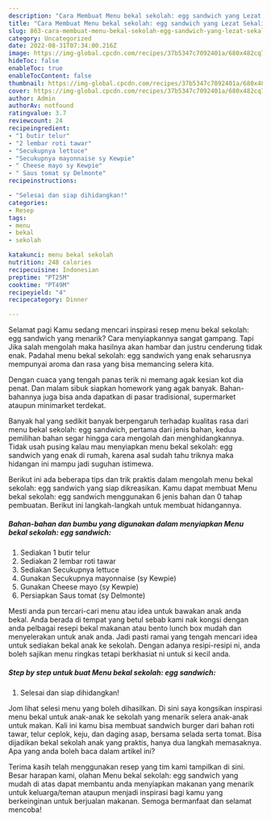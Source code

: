 ```yaml
---
description: "Cara Membuat Menu bekal sekolah: egg sandwich yang Lezat Sekali"
title: "Cara Membuat Menu bekal sekolah: egg sandwich yang Lezat Sekali"
slug: 863-cara-membuat-menu-bekal-sekolah-egg-sandwich-yang-lezat-sekali
category: Uncategorized
date: 2022-08-31T07:34:00.216Z
image: https://img-global.cpcdn.com/recipes/37b5347c7092401a/680x482cq70/menu-bekal-sekolah-egg-sandwich-foto-resep-utama.jpg
hideToc: false
enableToc: true
enableTocContent: false
thumbnail: https://img-global.cpcdn.com/recipes/37b5347c7092401a/680x482cq70/menu-bekal-sekolah-egg-sandwich-foto-resep-utama.jpg
cover: https://img-global.cpcdn.com/recipes/37b5347c7092401a/680x482cq70/menu-bekal-sekolah-egg-sandwich-foto-resep-utama.jpg
author: Admin
authorAv: notfound
ratingvalue: 3.7
reviewcount: 24
recipeingredient:
- "1 butir telur"
- "2 lembar roti tawar"
- "Secukupnya lettuce"
- "Secukupnya mayonnaise sy Kewpie"
- " Cheese mayo sy Kewpie"
- " Saus tomat sy Delmonte"
recipeinstructions:

- "Selesai dan siap dihidangkan!"
categories:
- Resep
tags:
- menu
- bekal
- sekolah

katakunci: menu bekal sekolah 
nutrition: 248 calories
recipecuisine: Indonesian
preptime: "PT25M"
cooktime: "PT49M"
recipeyield: "4"
recipecategory: Dinner

---
```



Selamat pagi Kamu sedang mencari inspirasi resep menu bekal sekolah: egg sandwich yang menarik? Cara menyiapkannya sangat gampang. Tapi Jika salah mengolah maka hasilnya akan hambar dan justru cenderung tidak enak. Padahal menu bekal sekolah: egg sandwich yang enak seharusnya mempunyai aroma dan rasa yang bisa memancing selera kita.


Dengan cuaca yang tengah panas terik ni memang agak kesian kot dia penat. Dan malam sibuk siapkan homework yang agak banyak. Bahan-bahannya juga bisa anda dapatkan di pasar tradisional, supermarket ataupun minimarket terdekat.

Banyak hal yang sedikit banyak berpengaruh terhadap kualitas rasa dari menu bekal sekolah: egg sandwich, pertama dari jenis bahan, kedua pemilihan bahan segar hingga cara mengolah dan menghidangkannya. Tidak usah pusing kalau mau menyiapkan menu bekal sekolah: egg sandwich yang enak di rumah, karena asal sudah tahu triknya maka hidangan ini mampu jadi suguhan istimewa.


Berikut ini ada beberapa tips dan trik praktis dalam mengolah menu bekal sekolah: egg sandwich yang siap dikreasikan. Kamu dapat membuat Menu bekal sekolah: egg sandwich menggunakan 6 jenis bahan dan 0 tahap pembuatan. Berikut ini langkah-langkah untuk membuat hidangannya.

<!--inarticleads1-->

##### Bahan-bahan dan bumbu yang digunakan dalam menyiapkan Menu bekal sekolah: egg sandwich:

1. Sediakan 1 butir telur
1. Sediakan 2 lembar roti tawar
1. Sediakan Secukupnya lettuce
1. Gunakan Secukupnya mayonnaise (sy Kewpie)
1. Gunakan  Cheese mayo (sy Kewpie)
1. Persiapkan  Saus tomat (sy Delmonte)


Mesti anda pun tercari-cari menu atau idea untuk bawakan anak anda bekal. Anda berada di tempat yang betul sebab kami nak kongsi dengan anda pelbagai resepi bekal makanan atau bento lunch box mudah dan menyelerakan untuk anak anda. Jadi pasti ramai yang tengah mencari idea untuk sediakan bekal anak ke sekolah. Dengan adanya resipi-resipi ni, anda boleh sajikan menu ringkas tetapi berkhasiat ni untuk si kecil anda. 

<!--inarticleads2-->

##### Step by step untuk buat Menu bekal sekolah: egg sandwich:


1. Selesai dan siap dihidangkan!

Jom lihat selesi menu yang boleh dihasilkan. Di sini saya kongsikan inspirasi menu bekal untuk anak-anak ke sekolah yang menarik selera anak-anak untuk makan. Kali ini kamu bisa membuat sandwich burger dari bahan roti tawar, telur ceplok, keju, dan daging asap, bersama selada serta tomat. Bisa dijadikan bekal sekolah anak yang praktis, hanya dua langkah memasaknya. Apa yang anda boleh baca dalam artikel ini? 

Terima kasih telah menggunakan resep yang tim kami tampilkan di sini. Besar harapan kami, olahan Menu bekal sekolah: egg sandwich yang mudah di atas dapat membantu anda menyiapkan makanan yang menarik untuk keluarga/teman ataupun menjadi inspirasi bagi kamu yang berkeinginan untuk berjualan makanan. Semoga bermanfaat dan selamat mencoba!
